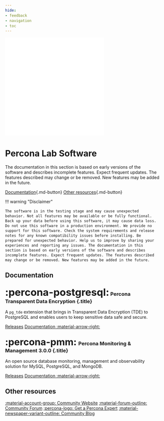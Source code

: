 ```yaml
---
hide:
- feedback
- navigation
- toc
---
```


<div class="landing" markdown>
<div class="splash header subpage lab dark" markdown>

![Percona Lab](assets/percona-utilities.svg)

# Percona Lab Software

The documentation in this section is based on early versions of the software and describes incomplete features. Expect frequent updates. The features described may change or be removed. New features may be added in the future.

[Documentation](#documentation){.md-button} [Other resources](#other-resources){.md-button}

</div>
</div>

!!! warning "Disclaimer"
    
    The software is in the testing stage and may cause unexpected behavior. Not all features may be available or be fully functional. Back up your data before using this software, it may cause data loss. Do not use this software in a production environment. We provide no support for this software. Check the system requirements and release notes for any known compatibility issues before installing. Be prepared for unexpected behavior. Help us to improve by sharing your experiences and reporting any issues. The documentation in this section is based on early versions of the software and describes incomplete features. Expect frequent updates. The features described may change or be removed. New features may be added in the future.

## Documentation

<div data-grid markdown>
<div data-banner="postgresql" markdown>

### <span style="font-size:2em">:percona-postgresql:</span> Percona Transparent Data Encryption {.title}

A `pg_tde` extension that brings in Transparent Data Encryption (TDE) to PostgreSQL and enables users to keep sensitive data safe and secure.

<div class="actions" markdown>

[Releases](https://percona.github.io/pg_tde/main/release-notes/release-notes.html)
[Documentation :material-arrow-right:](https://percona.github.io/pg_tde/main/)

</div>
</div>

<div data-banner="pmm" markdown>

### <span style="font-size:1.875em;margin-right:0.0625em">:percona-pmm:</span> Percona Monitoring & Management 3.0.0 {.title}

An open source database monitoring, management and observability solution for MySQL, PostgreSQL, and MongoDB.

<div class="actions" markdown>

[Releases](https://docs.percona.com/percona-monitoring-and-management/3/release-notes/index.html)
[Documentation :material-arrow-right:](https://docs.percona.com/percona-monitoring-and-management/3/)

</div>
</div>
</div>

## Other resources

<div data-resources markdown>

[:material-account-group: Community Website](https://percona.community/)
[:material-forum-outline: Community Forum](https://forums.percona.com/)
[:percona-logo: Get a Percona Expert](https://www.percona.com/services/consulting)
[:material-newspaper-variant-outline: Community Blog](https://www.percona.com/blog/)

</div>
<br>



